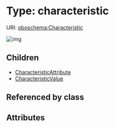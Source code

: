 
# Type: characteristic




URI: [oboschema:Characteristic](http://purl.obolibrary.org/oboschema/Characteristic)


![img](http://yuml.me/diagram/nofunky;dir:TB/class/[CharacteristicValue],[CharacteristicAttribute],[Characteristic]^-[CharacteristicValue],[Characteristic]^-[CharacteristicAttribute])

## Children

 * [CharacteristicAttribute](CharacteristicAttribute.md)
 * [CharacteristicValue](CharacteristicValue.md)

## Referenced by class


## Attributes

